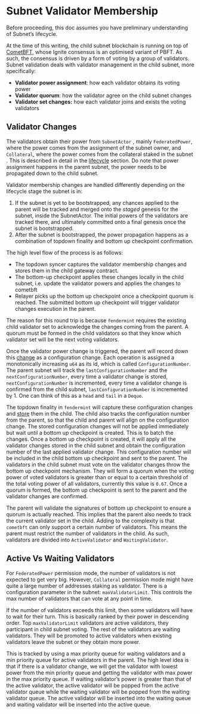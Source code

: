 # Subnet Validator Membership
Before proceeding, this doc assumes you have preliminary understanding of Subnet’s lifecycle.

At the time of this writing, the child subnet blockchain is running on top of [CometBFT](https://docs.cometbft.com/v0.37/), whose Ignite consensus is an optimised variant of PBFT. As such, the consensus is driven by a form of voting by a group of validators. Subnet validation deals with validator management in the child subnet, more specifically:

- **Validator power assignment**: how each validator obtains its voting power
- **Validator quorum**: how the validator agree on the child subnet changes
- **Validator set changes:** how each validator joins and exists the voting validators

## Validator Changes

The validators obtain their power from `SubnetActor` , mainly `FederatedPower`, where the power comes from the assignment of the subnet owner, and `Collateral`, where the power comes from the collateral staked in the subnet . This is described in detail in the [lifecycle](https://www.notion.so/b3579d02bd704ce3878c9d0ede23c353?pvs=21) section. Do note that power assignment happens in the parent subnet, the power needs to be propagated down to the child subnet.

Validator membership changes are handled differently depending on the lifecycle stage the subnet is in:

1. If the subnet is yet to be bootstrapped, any chances applied to the parent will be tracked and merged onto the *staged* genesis for the subnet, inside the SubnetActor. The initial powers of the validators are tracked there, and ultimately committed onto a final genesis once the subnet is bootstrapped.
2. After the subnet is bootstrapped, the power propagation happens as a combination of topdown finality and bottom up checkpoint confirmation.

The high level flow of the process is as follows:

- The topdown syncer captures the validator membership changes and stores them in the child gateway contract.
- The bottom-up checkpoint applies these changes locally in the child subnet, i.e. update the validator powers and applies the changes to cometbft
- Relayer picks up the bottom up checkpoint once a checkpoint quorum is reached. The submitted bottom up checkpoint will trigger validator changes execution in the parent.

The reason for this round trip is because `fendermint` requires the existing child validator set to acknowledge the changes coming from the parent. A quorum must be formed in the child validators so that they know which validator set will be the next voting validators.

Once the validator power change is triggered, the parent will record down this [change](https://github.com/consensus-shipyard/ipc/blob/7af25c4c860f5ab828e8177927a0f8b6b7a7cc74/contracts/src/lib/LibStaking.sol#L516) as a configuration change. Each operation is assigned a monotonically increasing `u64` as its id, which is called `ConfigurationNumber`. The parent subnet will track the `lastConfigurationNumber` and the `nextConfigurationNumber`, every time a validator change is stored, `nextConfigurationNumber` is incremented, every time a validator change is confirmed from the child subnet, `lastConfigurationNumber` is incremented by 1. One can think of this as a `head` and `tail` in a `Deque`.

The topdown finality in `fendermint` will capture these configuration changes and [store](https://github.com/consensus-shipyard/ipc/blob/7af25c4c860f5ab828e8177927a0f8b6b7a7cc74/fendermint/vm/interpreter/src/chain.rs#L342) them in the child. The child also tracks the configuration number from the parent, so that the child and parent will align on the configuration change. The stored configuration changes will not be applied immediately but wait until a bottom up checkpoint is created. This is to batch the changes. Once a bottom up checkpoint is created, it will apply all the validator changes stored in the child subnet and obtain the configuration number of the last applied validator change. This configuration number will be included in the child bottom up checkpoint and sent to the parent. The validators in the child subnet must vote on the validator changes throw the bottom up checkpoint mechanism. They will form a quorum when the voting power of voted validators is greater than or equal to a certain threshold of the total voting power of all validators, currently this value is `0.67`. Once a quorum is formed, the bottom up checkpoint is sent to the parent and the validator changes are confirmed.

The parent will validate the signatures of bottom up checkpoint to ensure a quorum is actually reached. This implies that the parent also needs to track the current validator set in the child. Adding to the complexity is that `cometbft` can only support a certain number of validators. This means the parent must restrict the number of validators in the child. As such, validators are divided into `ActiveValidator` and `WaitingValidator`.

## Active Vs Waiting Validators

For `FederatedPower` permission mode, the number of validators is not expected to get very big. However, `Collateral` permission mode might have quite a large number of addresses staking as validator. There is a configuration parameter in the subnet: `maxValidatorLimit`. This controls the max number of validators that can vote at any point in time.

If the number of validators exceeds this limit, then some validators will have to wait for their turn. This is basically ranked by their power in descending order. Top `maxValidatorLimit` validators are active validators, they participant in child subnet voting. The rest of the validators are waiting validators. They will be promoted to active validators when existing validators leave the subnet or they obtain more power.

This is tracked by using a max priority queue for waiting validators and a min priority queue for active validators in the parent. The high level idea is that if there is a validator change, we will get the validator with lowest power from the min priority queue and getting the validator with max power in the max priority queue. If waiting validator’s power is greater than that of the active validator, the active validator will be popped from the active validator queue while the waiting validator will be popped from the waiting validator queue. The active validator will be inserted into the waiting queue and waiting validator will be inserted into the active queue.
